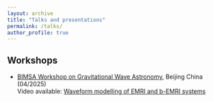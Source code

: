 ```yaml
---
layout: archive
title: "Talks and presentations"
permalink: /talks/
author_profile: true
---
```


## Workshops

- [BIMSA Workshop on Gravitational Wave Astronomy](https://bimsa.net/activity/GraWavAst/), Beijing China (04/2025)<br>
  Video available: [Waveform modelling of EMRI and b-EMRI systems](https://bimsa.net/bimsavideo.html?id=51459.mp4)
  
  
